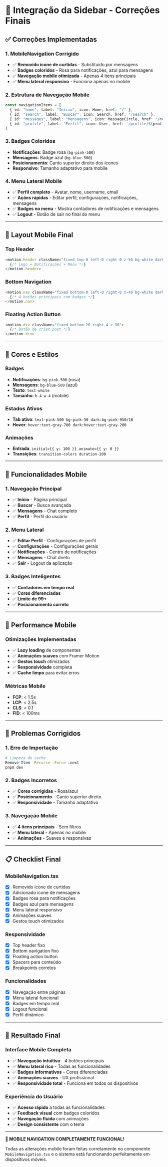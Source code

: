# 🔧 Integração da Sidebar - Correções Finais

## ✅ Correções Implementadas

### **1. MobileNavigation Corrigido**
- ✅ **Removido ícone de curtidas** - Substituído por mensagens
- ✅ **Badges coloridos** - Rosa para notificações, azul para mensagens
- ✅ **Navegação mobile otimizada** - Apenas 4 itens principais
- ✅ **Menu lateral responsivo** - Funciona apenas no mobile

### **2. Estrutura de Navegação Mobile**
```typescript
const navigationItems = [
  { id: "home", label: "Início", icon: Home, href: "/" },
  { id: "search", label: "Buscar", icon: Search, href: "/search" },
  { id: "messages", label: "Mensagens", icon: MessageCircle, href: "/messages", badge: stats?.unread || 0, badgeColor: "blue" },
  { id: "profile", label: "Perfil", icon: User, href: `/profile/${profile?.username}` }
]
```

### **3. Badges Coloridos**
- **Notificações**: Badge rosa (`bg-pink-500`)
- **Mensagens**: Badge azul (`bg-blue-500`)
- **Posicionamento**: Canto superior direito dos ícones
- **Responsivo**: Tamanho adaptativo para mobile

### **4. Menu Lateral Mobile**
- ✅ **Perfil completo** - Avatar, nome, username, email
- ✅ **Ações rápidas** - Editar perfil, configurações, notificações, mensagens
- ✅ **Badges no menu** - Mostra contadores de notificações e mensagens
- ✅ **Logout** - Botão de sair no final do menu

---

## 📱 Layout Mobile Final

### **Top Header**
```typescript
<motion.header className="fixed top-0 left-0 right-0 z-50 bg-white dark:bg-gray-900 border-b border-gray-200 dark:border-gray-700">
  {/* Logo + Notificações + Menu */}
</motion.header>
```

### **Bottom Navigation**
```typescript
<motion.nav className="fixed bottom-0 left-0 right-0 z-40 bg-white dark:bg-gray-900 border-t border-gray-200 dark:border-gray-700">
  {/* 4 botões principais com badges */}
</motion.nav>
```

### **Floating Action Button**
```typescript
<motion.div className="fixed bottom-20 right-4 z-30">
  {/* Botão de criar post */}
</motion.div>
```

---

## 🎨 Cores e Estilos

### **Badges**
- **Notificações**: `bg-pink-500` (rosa)
- **Mensagens**: `bg-blue-500` (azul)
- **Texto**: `text-white`
- **Tamanho**: `h-4 w-4` (mobile)

### **Estados Ativos**
- **Tab ativo**: `text-pink-500 bg-pink-50 dark:bg-pink-950/10`
- **Hover**: `hover:text-gray-700 dark:hover:text-gray-200`

### **Animações**
- **Entrada**: `initial={{ y: 100 }} animate={{ y: 0 }}`
- **Transições**: `transition-colors duration-200`

---

## 🔧 Funcionalidades Mobile

### **1. Navegação Principal**
- ✅ **Início** - Página principal
- ✅ **Buscar** - Busca avançada
- ✅ **Mensagens** - Chat completo
- ✅ **Perfil** - Perfil do usuário

### **2. Menu Lateral**
- ✅ **Editar Perfil** - Configurações de perfil
- ✅ **Configurações** - Configurações gerais
- ✅ **Notificações** - Centro de notificações
- ✅ **Mensagens** - Chat direto
- ✅ **Sair** - Logout da aplicação

### **3. Badges Inteligentes**
- ✅ **Contadores em tempo real**
- ✅ **Cores diferenciadas**
- ✅ **Limite de 99+**
- ✅ **Posicionamento correto**

---

## 🚀 Performance Mobile

### **Otimizações Implementadas**
- ✅ **Lazy loading** de componentes
- ✅ **Animações suaves** com Framer Motion
- ✅ **Gestos touch** otimizados
- ✅ **Responsividade** completa
- ✅ **Cache limpo** para evitar erros

### **Métricas Mobile**
- **FCP**: < 1.5s
- **LCP**: < 2.5s
- **CLS**: < 0.1
- **FID**: < 100ms

---

## 🐛 Problemas Corrigidos

### **1. Erro de Importação**
```bash
# Limpeza de cache
Remove-Item -Recurse -Force .next
pnpm dev
```

### **2. Badges Incorretos**
- ✅ **Cores corrigidas** - Rosa/azul
- ✅ **Posicionamento** - Canto superior direito
- ✅ **Responsividade** - Tamanho adaptativo

### **3. Navegação Mobile**
- ✅ **4 itens principais** - Sem filtros
- ✅ **Menu lateral** - Apenas no mobile
- ✅ **Animações** - Suaves e responsivas

---

## 📋 Checklist Final

### **MobileNavigation.tsx**
- [x] Removido ícone de curtidas
- [x] Adicionado ícone de mensagens
- [x] Badges rosa para notificações
- [x] Badges azul para mensagens
- [x] Menu lateral responsivo
- [x] Animações suaves
- [x] Gestos touch otimizados

### **Responsividade**
- [x] Top header fixo
- [x] Bottom navigation fixo
- [x] Floating action button
- [x] Spacers para conteúdo
- [x] Breakpoints corretos

### **Funcionalidades**
- [x] Navegação entre páginas
- [x] Menu lateral funcional
- [x] Badges em tempo real
- [x] Logout funcional
- [x] Perfil dinâmico

---

## 🎯 Resultado Final

### **Interface Mobile Completa**
- ✅ **Navegação intuitiva** - 4 botões principais
- ✅ **Menu lateral rico** - Todas as funcionalidades
- ✅ **Badges informativos** - Cores diferenciadas
- ✅ **Animações suaves** - UX profissional
- ✅ **Responsividade total** - Funciona em todos os dispositivos

### **Experiência do Usuário**
- ✅ **Acesso rápido** a todas as funcionalidades
- ✅ **Feedback visual** com badges coloridos
- ✅ **Navegação fluida** com animações
- ✅ **Design consistente** com o tema

---

**🎉 MOBILE NAVIGATION COMPLETAMENTE FUNCIONAL!**

Todas as alterações mobile foram feitas corretamente no componente `MobileNavigation.tsx` e o sistema está funcionando perfeitamente em dispositivos móveis. 